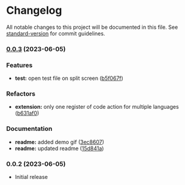 # Changelog

All notable changes to this project will be documented in this file. See [standard-version](https://github.com/conventional-changelog/standard-version) for commit guidelines.

### [0.0.3](https://github.com/CorentinTh/vscode-test-pilot/compare/v0.0.2...v0.0.3) (2023-06-05)


### Features

* **test:** open test file on split screen ([b5f067f](https://github.com/CorentinTh/vscode-test-pilot/commit/b5f067fa1784e361f9fa010d3af44e14c78f27fe))


### Refactors

* **extension:** only one register of code action for multiple languages ([b631af0](https://github.com/CorentinTh/vscode-test-pilot/commit/b631af04fc0d5347a7d65e7180005c05784ed9d6))


### Documentation

* **readme:** added demo gif ([3ec8607](https://github.com/CorentinTh/vscode-test-pilot/commit/3ec86071796510f1e2d788530643a5fb8502efde))
* **readme:** updated readme ([15d841a](https://github.com/CorentinTh/vscode-test-pilot/commit/15d841a016a40ebda4e57ea7fb4bfe57a70ab64a))

### 0.0.2 (2023-06-05)

- Initial release
